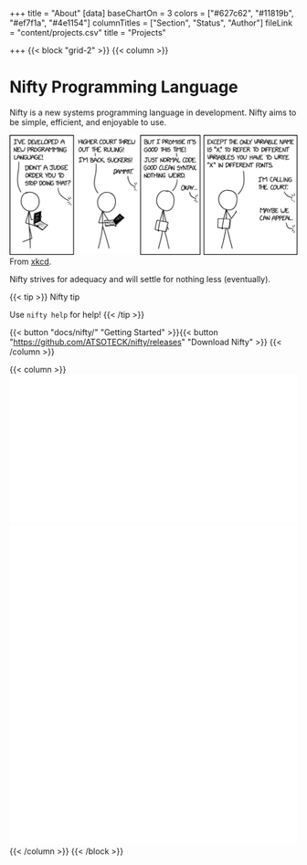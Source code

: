 +++
title = "About"
[data]
baseChartOn = 3
colors = ["#627c62", "#11819b", "#ef7f1a", "#4e1154"]
columnTitles = ["Section", "Status", "Author"]
fileLink = "content/projects.csv"
title = "Projects"

+++
{{< block "grid-2" >}}
{{< column >}}

# Nifty Programming Language

Nifty is a new systems programming language in development.
Nifty aims to be simple, efficient, and enjoyable to use.

![new_lang](/images/court_orders.JPG)
From [xkcd](https://xkcd.com/2309/).

Nifty strives for adequacy and will settle for nothing less (eventually).

{{< tip >}}
Nifty tip

Use `nifty help` for help!
{{< /tip >}}

{{< button "docs/nifty/" "Getting Started" >}}{{< button "https://github.com/ATSOTECK/nifty/releases" "Download Nifty" >}}
{{< /column >}}

{{< column >}}
![hullo](/images/hullo.svg)
![pi](/images/calc_pi.svg)
{{< /column >}}
{{< /block >}}